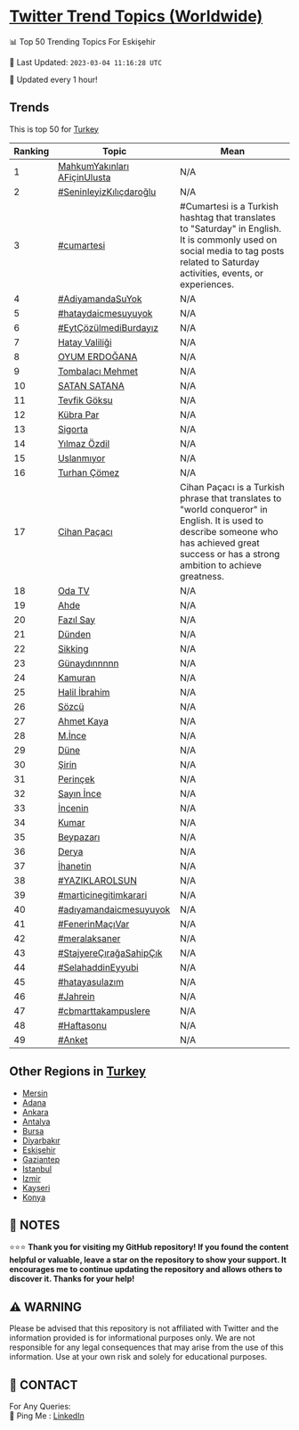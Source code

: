 [Twitter Trend Topics (Worldwide)](https://github.com/ErcinDedeoglu/Twitter-Trend-Topics)
==========


📊 Top 50 Trending Topics For Eskişehir

📆 Last Updated: `2023-03-04 11:16:28 UTC`

🔧 Updated every 1 hour!


## Trends

This is top 50 for [Turkey](</Turkey>)

| Ranking | Topic | Mean |
| ------- | ------------ | ------------ |
| 1 | [MahkumYakınları AFiçinUlusta](http://twitter.com/search?q=MahkumYak%c4%b1nlar%c4%b1+AFi%c3%a7inUlusta) | N/A |
| 2 | [#SeninleyizKılıçdaroğlu](http://twitter.com/search?q=%23SeninleyizK%c4%b1l%c4%b1%c3%a7daro%c4%9flu) | N/A |
| 3 | [#cumartesi](http://twitter.com/search?q=%23cumartesi) | #Cumartesi is a Turkish hashtag that translates to "Saturday" in English. It is commonly used on social media to tag posts related to Saturday activities, events, or experiences. |
| 4 | [#AdiyamandaSuYok](http://twitter.com/search?q=%23AdiyamandaSuYok) | N/A |
| 5 | [#hataydaicmesuyuyok](http://twitter.com/search?q=%23hataydaicmesuyuyok) | N/A |
| 6 | [#EytÇözülmediBurdayız](http://twitter.com/search?q=%23Eyt%c3%87%c3%b6z%c3%bclmediBurday%c4%b1z) | N/A |
| 7 | [Hatay Valiliği](http://twitter.com/search?q=Hatay+Valili%c4%9fi) | N/A |
| 8 | [OYUM ERDOĞANA](http://twitter.com/search?q=OYUM+ERDO%c4%9eANA) | N/A |
| 9 | [Tombalacı Mehmet](http://twitter.com/search?q=Tombalac%c4%b1+Mehmet) | N/A |
| 10 | [SATAN SATANA](http://twitter.com/search?q=SATAN+SATANA) | N/A |
| 11 | [Tevfik Göksu](http://twitter.com/search?q=Tevfik+G%c3%b6ksu) | N/A |
| 12 | [Kübra Par](http://twitter.com/search?q=K%c3%bcbra+Par) | N/A |
| 13 | [Sigorta](http://twitter.com/search?q=Sigorta) | N/A |
| 14 | [Yılmaz Özdil](http://twitter.com/search?q=Y%c4%b1lmaz+%c3%96zdil) | N/A |
| 15 | [Uslanmıyor](http://twitter.com/search?q=Uslanm%c4%b1yor) | N/A |
| 16 | [Turhan Çömez](http://twitter.com/search?q=Turhan+%c3%87%c3%b6mez) | N/A |
| 17 | [Cihan Paçacı](http://twitter.com/search?q=Cihan+Pa%c3%a7ac%c4%b1) | Cihan Paçacı is a Turkish phrase that translates to "world conqueror" in English. It is used to describe someone who has achieved great success or has a strong ambition to achieve greatness. |
| 18 | [Oda TV](http://twitter.com/search?q=Oda+TV) | N/A |
| 19 | [Ahde](http://twitter.com/search?q=Ahde) | N/A |
| 20 | [Fazıl Say](http://twitter.com/search?q=Faz%c4%b1l+Say) | N/A |
| 21 | [Dünden](http://twitter.com/search?q=D%c3%bcnden) | N/A |
| 22 | [Sikking](http://twitter.com/search?q=Sikking) | N/A |
| 23 | [Günaydınnnnn](http://twitter.com/search?q=G%c3%bcnayd%c4%b1nnnnn) | N/A |
| 24 | [Kamuran](http://twitter.com/search?q=Kamuran) | N/A |
| 25 | [Halil İbrahim](http://twitter.com/search?q=Halil+%c4%b0brahim) | N/A |
| 26 | [Sözcü](http://twitter.com/search?q=S%c3%b6zc%c3%bc) | N/A |
| 27 | [Ahmet Kaya](http://twitter.com/search?q=Ahmet+Kaya) | N/A |
| 28 | [M.İnce](http://twitter.com/search?q=M.%c4%b0nce) | N/A |
| 29 | [Düne](http://twitter.com/search?q=D%c3%bcne) | N/A |
| 30 | [Şirin](http://twitter.com/search?q=%c5%9eirin) | N/A |
| 31 | [Perinçek](http://twitter.com/search?q=Perin%c3%a7ek) | N/A |
| 32 | [Sayın İnce](http://twitter.com/search?q=Say%c4%b1n+%c4%b0nce) | N/A |
| 33 | [İncenin](http://twitter.com/search?q=%c4%b0ncenin) | N/A |
| 34 | [Kumar](http://twitter.com/search?q=Kumar) | N/A |
| 35 | [Beypazarı](http://twitter.com/search?q=Beypazar%c4%b1) | N/A |
| 36 | [Derya](http://twitter.com/search?q=Derya) | N/A |
| 37 | [İhanetin](http://twitter.com/search?q=%c4%b0hanetin) | N/A |
| 38 | [#YAZIKLAROLSUN](http://twitter.com/search?q=%23YAZIKLAROLSUN) | N/A |
| 39 | [#marticinegitimkarari](http://twitter.com/search?q=%23marticinegitimkarari) | N/A |
| 40 | [#adıyamandaicmesuyuyok](http://twitter.com/search?q=%23ad%c4%b1yamandaicmesuyuyok) | N/A |
| 41 | [#FenerinMaçıVar](http://twitter.com/search?q=%23FenerinMa%c3%a7%c4%b1Var) | N/A |
| 42 | [#meralaksaner](http://twitter.com/search?q=%23meralaksaner) | N/A |
| 43 | [#StajyereÇırağaSahipÇık](http://twitter.com/search?q=%23Stajyere%c3%87%c4%b1ra%c4%9faSahip%c3%87%c4%b1k) | N/A |
| 44 | [#SelahaddinEyyubi](http://twitter.com/search?q=%23SelahaddinEyyubi) | N/A |
| 45 | [#hatayasulazım](http://twitter.com/search?q=%23hatayasulaz%c4%b1m) | N/A |
| 46 | [#Jahrein](http://twitter.com/search?q=%23Jahrein) | N/A |
| 47 | [#cbmarttakampuslere](http://twitter.com/search?q=%23cbmarttakampuslere) | N/A |
| 48 | [#Haftasonu](http://twitter.com/search?q=%23Haftasonu) | N/A |
| 49 | [#Anket](http://twitter.com/search?q=%23Anket) | N/A |



## Other Regions in [Turkey](</Turkey>)

* [Mersin](</Turkey/Mersin.md>)
* [Adana](</Turkey/Adana.md>)
* [Ankara](</Turkey/Ankara.md>)
* [Antalya](</Turkey/Antalya.md>)
* [Bursa](</Turkey/Bursa.md>)
* [Diyarbakır](</Turkey/Diyarbakır.md>)
* [Eskişehir](</Turkey/Eskişehir.md>)
* [Gaziantep](</Turkey/Gaziantep.md>)
* [Istanbul](</Turkey/Istanbul.md>)
* [Izmir](</Turkey/Izmir.md>)
* [Kayseri](</Turkey/Kayseri.md>)
* [Konya](</Turkey/Konya.md>)



## 📝 NOTES

⭐⭐⭐ **Thank you for visiting my GitHub repository! If you found the content helpful or valuable, leave a star on the repository to show your support. It encourages me to continue updating the repository and allows others to discover it. Thanks for your help!**


## ⚠️ WARNING

Please be advised that this repository is not affiliated with Twitter and the information provided is for informational purposes only. We are not responsible for any legal consequences that may arise from the use of this information. Use at your own risk and solely for educational purposes.


## 📨 CONTACT

 For Any Queries:  
            🏓 Ping Me : [LinkedIn](https://www.linkedin.com/in/ercindedeoglu/)
